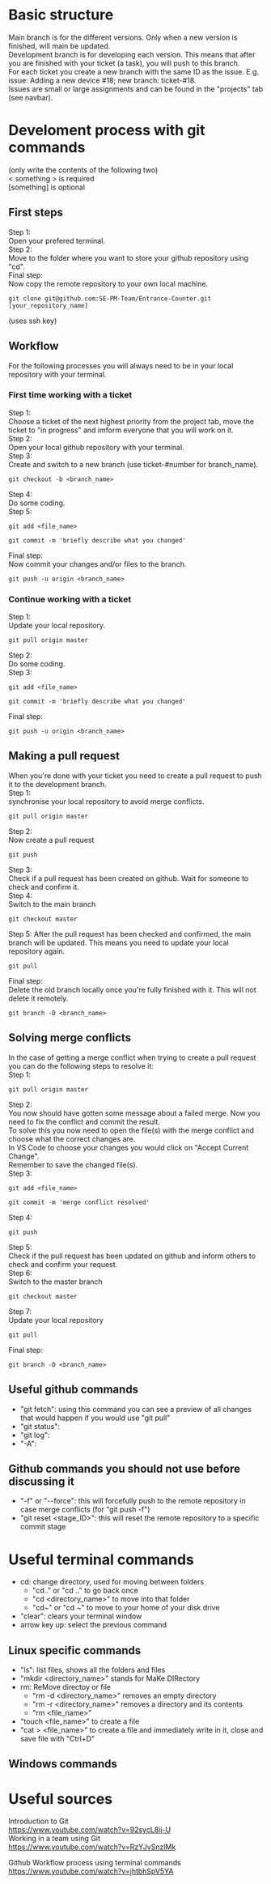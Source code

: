 # Basic structure
Main branch is for the different versions. Only when a new version is finished, will main be updated.\
Development branch is for developing each version. This means that after you are finished with your ticket (a task), you will push to this branch.\
For each ticket you create a new branch with the same ID as the issue. E.g. issue: Adding a new device #18; new branch: ticket-#18.\
Issues are small or large assignments and can be found in the "projects" tab (see navbar). 


# Develoment process with git commands
(only write the contents of the following two)\
< something > is required\
[something] is optional

## First steps
Step 1:\
Open your prefered terminal.\
Step 2:\
Move to the folder where you want to store your github repository using "cd".\
Final step:\
Now copy the remote repository to your own local machine.
```
git clone git@github.com:SE-PM-Team/Entrance-Counter.git [your_repository_name]
```
(uses ssh key)

## Workflow
For the following processes you will always need to be in your local repository with your terminal.

### First time working with a ticket
Step 1:\
Choose a ticket of the next highest priority from the project tab, move the ticket to "in progress" and imform everyone that you will work on it.\
Step 2:\
Open your local github repository with your terminal.\
Step 3:\
Create and switch to a new branch (use ticket-#number for branch_name).
```
git checkout -b <branch_name>
```
Step 4:\
Do some coding. \
Step 5:
```
git add <file_name>
```
```
git commit -m 'briefly describe what you changed'
```
Final step:\
Now commit your changes and/or files to the branch.
```
git push -u origin <branch_name>
```

### Continue working with a ticket
Step 1:\
Update your local repository.
```
git pull origin master
```
Step 2:\
Do some coding.\
Step 3:
```
git add <file_name>
```
```
git commit -m 'briefly describe what you changed'
```
Final step:
```
git push -u origin <branch_name>
```


## Making a pull request
When you're done with your ticket you need to create a pull request to push it to the development branch.\
Step 1:\
synchronise your local repository to avoid merge conflicts.
```
git pull origin master
```
Step 2:\
Now create a pull request
```
git push
```
Step 3:\
Check if a pull request has been created on github. Wait for someone to check and confirm it.\
Step 4:\
Switch to the main branch
```
git checkout master
```
Step 5:
After the pull request has been checked and confirmed, the main branch will be updated. This means you need to update your local repository again.
```
git pull
```
Final step:\
Delete the old branch locally once you're fully finished with it. This will not delete it remotely.
```
git branch -D <branch_name>
```


## Solving merge conflicts
In the case of getting a merge conflict when trying to create a pull request you can do the following steps to resolve it:\
Step 1:
```
git pull origin master
```
Step 2:\
You now should have gotten some message about a failed merge. Now you need to fix the conflict and commit the result.\
To solve this you now need to open the file(s) with the merge conflict and choose what the correct changes are.\
In VS Code to choose your changes you would click on "Accept Current Change".\
Remember to save the changed file(s).\
Step 3:
```
git add <file_name>
```
```
git commit -m 'merge conflict resolved'
```
Step 4:
```
git push
```
Step 5:\
Check if the pull request has been updated on github and inform others to check and confirm your request.\
Step 6:\
Switch to the master branch
```
git checkout master
```
Step 7:\
Update your local repository
```
git pull
```
Final step:
```
git branch -D <branch_name>
```

## Useful github commands
- "git fetch": using this command you can see a preview of all changes that would happen if you would use "git pull"
- "git status":
- "git log":
- "-A":

## Github commands you should not use before discussing it
- "-f" or "--force": this will forcefully push to the remote repository in case merge conflicts (for "git push -f")
- "git reset <stage_ID>": this will reset the remote repository to a specific commit stage

# Useful terminal commands
- cd: change directory, used for moving between folders
  - "cd.." or "cd .." to go back once
  - "cd <directory_name>" to move into that folder
  - "cd~" or "cd ~" to move to your home of your disk drive
- "clear": clears your terminal window
- arrow key up: select the previous command

## Linux specific commands
- "ls": list files, shows all the folders and files
- "mkdir <directory_name>" stands for MaKe DIRectory
- rm: ReMove directoy or file
  - "rm -d <directory_name>" removes an empty directory
  - "rm -r <directory_name>" removes a directory and its contents
  - "rm <file_name>"
- "touch <file_name>" to create a file
- "cat > <file_name>" to create a file and immediately write in it, close and save file with "Ctrl+D"

## Windows commands

# Useful sources
Introduction to Git\
https://www.youtube.com/watch?v=92sycL8ij-U \
Working in a team using Git\
https://www.youtube.com/watch?v=RzYJvSnzlMk 

Github Workflow process using terminal commands\
https://www.youtube.com/watch?v=jhtbhSpV5YA  
